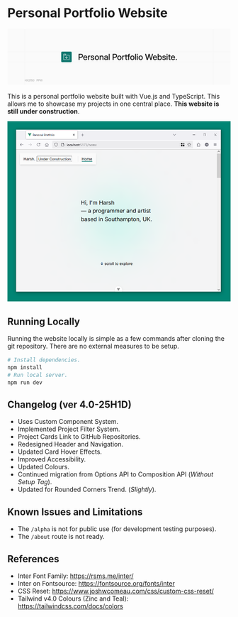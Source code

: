 # Personal Portfolio Website

![Banner (Decorative)](./docs/ppw_banner_raster.PNG)

This is a personal portfolio website built with Vue.js and TypeScript. This allows me to
showcase my projects in one central place. **This website is still under construction**.

![Screenshot of Website](./docs/ppw-screenshot.PNG)

## Running Locally

Running the website locally is simple as a few commands after cloning the git repository.
There are no external measures to be setup.

```sh
# Install dependencies.
npm install
# Run local server.
npm run dev
```

## Changelog (ver 4.0-25H1D)

* Uses Custom Component System.
* Implemented Project Filter System.
* Project Cards Link to GitHub Repositories.
* Redesigned Header and Navigation.
* Updated Card Hover Effects.
* Improved Accessibility.
* Updated Colours.
* Continued migration from Options API to Composition API (_Without Setup Tag_).
* Updated for Rounded Corners Trend. (_Slightly_).

## Known Issues and Limitations

* The `/alpha` is not for public use (for development testing purposes).
* The `/about` route is not ready.

## References

* Inter Font Family: <https://rsms.me/inter/>
* Inter on Fontsource: <https://fontsource.org/fonts/inter>
* CSS Reset: <https://www.joshwcomeau.com/css/custom-css-reset/>
* Tailwind v4.0 Colours (Zinc and Teal): <https://tailwindcss.com/docs/colors>
